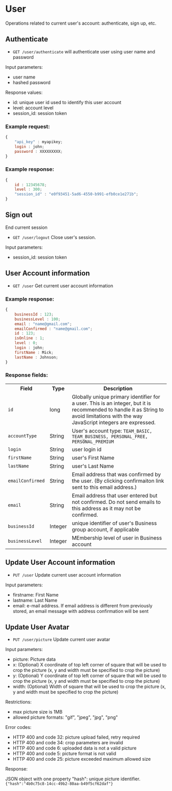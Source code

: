 # User

Operations related to current user's account: authenticate, sign up, etc.

## Authenticate


* `GET /user/authenticate` will authenticate user using user name and password

Input parameters:
* user name
* hashed password

Response values:

* id: unique user id used to identify this user account
* level: account level
* session_id: session token

### Example request:

```js
{
    "api_key" : myapikey;
    login : john;
    password : XXXXXXXXX;
}
```

### Example response:

```js
{
    id : 12345678;
    level : 300;
    "session_id" : "e0f93451-5ad6-4550-b991-efb0ce1e271b";
}
```


## Sign out

End current session

* `GET /user/logout` Close user's session.

Input parameters:
* session_id: session token


## User Account information

* `GET /user`  Get current user account information

### Example response:

```js
{
    businessId : 123;
    businessLevel : 100;
	email : "name@gmail.com";
	emailConfirmed : "name@gmail.com";
	id : 123;
	isOnline : 1;
	level : 0;
	login : john;
	firstName : Mick;
	lastName : Johnson;
}
```

### Response fields:

<table>
    <tr>
        <th>Field</th>
        <th>Type</th>
        <th>Description</th>
    </tr>
    <tr>
        <td><code>id</code></td>
        <td>long</td>
        <td>Globally unique primary identifier for a user. This is an integer, but it is recommended to handle it as String to avoid limitations with the way JavaScript integers are expressed.</td>
    </tr>
    <tr>
        <td><code>accountType</code></td>
        <td>String</td>
        <td>User's account type: <code>TEAM_BASIC, TEAM_BUSINESS, PERSONAL_FREE, PERSONAL_PREMIUM</code></td>
    </tr> 
    <tr>
        <td><code>login</code></td>
        <td>String</td>
        <td>user login id</td>
    </tr>
    <tr>
        <td><code>firstName</code></td>
        <td>String</td>
        <td>user's First Name</td>
    </tr>
    <tr>
        <td><code>lastName</code></td>
        <td>String</td>
        <td>user's Last Name</td>
    </tr>
    <tr>
        <td><code>emailConfirmed</code></td>
        <td>String</td>
        <td>Email address that was confirmed by the user. (By clicking confirmaiton link sent to this email address.)</td>
    </tr>
    <tr>
        <td><code>email</code></td>
        <td>String</td>
        <td>Email address that user entered but not confirmed. Do not send emails to this address as it may not be confirmed.</td>
    </tr>
    <tr>
        <td><code>businessId</code></td>
        <td>Integer</td>
        <td>unique identifier of user's Business group account, if applicable </td>
    </tr>
    <tr>
        <td><code>businessLevel</code></td>
        <td>Integer</td>
        <td>MEmbership level of user in Business account</td>
    </tr>
</table>





## Update User Account information

* `PUT /user`  Update current user account information

Input parameters:
* firstname: First Name
* lastname: Last Name
* email: e-mail address. If email address is different from previously stored, an email message with address confirmation will be sent


## Update User Avatar

* `PUT /user/picture`  Update current user avatar

Input parameters:
* picture: Picture data
* x: (Optional) X coordinate of top left corner of square that will be used to crop the picture (x, y and width must be specified to crop the picture)
* y: (Optional) Y coordinate of top left corner of square that will be used to crop the picture (x, y and width must be specified to crop the picture)
* width: (Optional) Width of square that will be used to crop the picture (x, y and width must be specified to crop the picture)

Restrictions:
* max picture size is 1MB
* allowed picture formats: "gif", "jpeg", "jpg", "png"

Error codes:
* HTTP 400 and code 32: picture upload failed, retry required
* HTTP 400 and code 34: crop parameters are invalid
* HTTP 400 and code 6: uploaded data is not a valid picture
* HTTP 400 and code 5: picture format is not valid
* HTTP 400 and code 25: picture exceeded maximum allowed size

Response:

JSON object with one property "hash": unique picture identifier.
<code>
{"hash":"4b0c75c8-14cc-49b2-80aa-b49f5cf62daf"}
</code>
